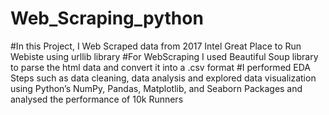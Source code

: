 # Web_Scraping_python
#In this Project, I Web Scraped data from 2017 Intel Great Place to Run Webiste using urllib library
#For WebScraping I used Beautiful Soup library to parse the html data and convert it into a .csv format
#I performed EDA Steps such as data cleaning, data analysis and explored data visualization using Python’s NumPy, Pandas, Matplotlib, 
 and Seaborn Packages and analysed the performance of 10k Runners

